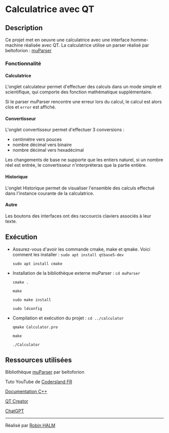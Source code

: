 # Calculatrice avec QT

## Description
Ce projet met en oeuvre une calculatrice avec une interface homme-machine réalisée avec QT.
La calculatrice utilise un parser réalisé par beltoforion : [muParser](https://github.com/beltoforion/muparser)

### Fonctionnalité 
#### Calculatrice
L'onglet calculateur permet d'effectuer des calculs dans un mode simple et scientifique, qui comporte des fonction mathématique supplémentaire.

Si le parser muParser rencontre une erreur lors du calcul, le calcul est alors clos et `error` est affiché.

#### Convertisseur
L'onglet convertisseur permet d'effectuer 3 conversions :
- centimètre vers pouces
- nombre décimal vers binaire
- nombre décimal vers hexadécimal

Les changements de base ne supporte que les entiers naturel, si un nombre réel est entrée, le convertisseur n'interpréteras que la partie entière.

#### Historique
L'onglet Historique permet de visualiser l'ensemble des calculs effectué dans l'instance courante de la calculatrice.

#### Autre
Les boutons des interfaces ont des raccourcis claviers associés à leur texte.

## Exécution
- Assurez-vous d'avoir les commande cmake, make et qmake. Voici comment les installer :
  `sudo apt install qtbase5-dev`

  `sudo apt install cmake`

- Installation de la bibliothèque externe muParser :
  `cd muParser`

  `cmake .`

  `make`

  `sudo make install`

  `sudo ldconfig`
  
- Compilation et exécution du projet :
  `cd ../calculator`

  `qmake Calculator.pro`

  `make`

  `./Calculator`

## Ressources utilisées

Bibliothèque [muParser](https://github.com/beltoforion/muparser) par beltoforion

Tuto YouTube de [Codersland FR](https://www.youtube.com/@coderslandfr/featured)

[Documentation C++](https://en.cppreference.com/w/)

[QT Creator](https://www.qt.io/product/development-tools)

[ChatGPT](https://chat.openai.com)

---

Réalisé par [Robin HALM](https://github.com/HaRobin)
